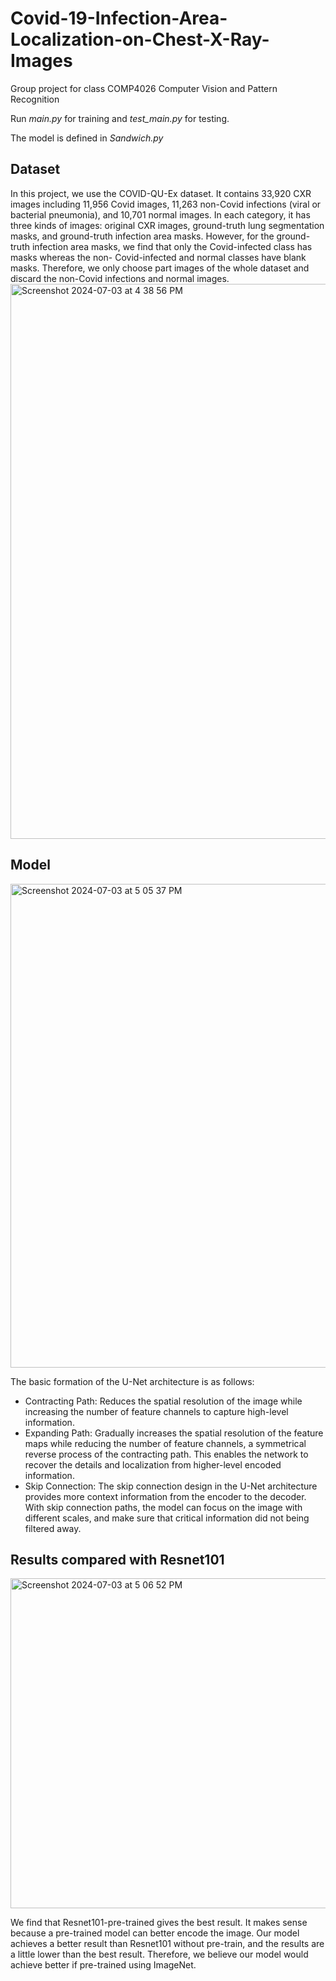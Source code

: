 # Covid-19-Infection-Area-Localization-on-Chest-X-Ray-Images
Group project for class COMP4026 Computer Vision and Pattern Recognition 

Run *main.py* for training and *test_main.py* for testing. 

The model is defined in *Sandwich.py*

## Dataset
In this project, we use the COVID-QU-Ex dataset. It contains 33,920 CXR images including 11,956 Covid images, 11,263 non-Covid infections (viral or bacterial pneumonia), and 10,701 normal images. In each category, it has three kinds of images: original CXR images, ground-truth lung segmentation masks, and ground-truth infection area masks.
However, for the ground-truth infection area masks, we find that only the Covid-infected class has masks whereas the non- Covid-infected and normal classes have blank masks. Therefore, we only choose part images of the whole dataset and discard the non-Covid infections and normal images.
<img width="888" alt="Screenshot 2024-07-03 at 4 38 56 PM" src="https://github.com/NianzhenGu/Covid-19-Infection-Area-Localization-on-Chest-X-Ray-Images-/assets/145458678/8c042b25-357e-465c-a8a2-e3929ef8a763">

## Model

<img width="774" alt="Screenshot 2024-07-03 at 5 05 37 PM" src="https://github.com/NianzhenGu/Covid-19-Infection-Area-Localization-on-Chest-X-Ray-Images-/assets/145458678/f78b12dc-e781-4a40-b284-fb6f0ab00c63">

The basic formation of the U-Net architecture is as follows:
- Contracting Path: Reduces the spatial resolution of the image while increasing the number of feature channels to capture high-level information.
- Expanding Path: Gradually increases the spatial resolution of the feature maps while reducing the number of feature channels, a symmetrical reverse process of the contracting path. This enables the network to recover the details and localization from higher-level encoded information.
- Skip Connection: The skip connection design in the U-Net architecture provides more context information from the encoder to the decoder. With skip connection paths, the model can focus on the image with different scales, and make sure that critical information did not being filtered away.

## Results compared with Resnet101


<img width="528" alt="Screenshot 2024-07-03 at 5 06 52 PM" src="https://github.com/NianzhenGu/Covid-19-Infection-Area-Localization-on-Chest-X-Ray-Images-/assets/145458678/db98e96b-2989-4aba-9ff8-44bf7ded071f">


We find that Resnet101-pre-trained gives the best result. It makes sense because a pre-trained model can better encode the image. Our model achieves a better result than Resnet101 without pre-train, and the results are a little lower than the best result. Therefore, we believe our model would achieve better if pre-trained using ImageNet.

